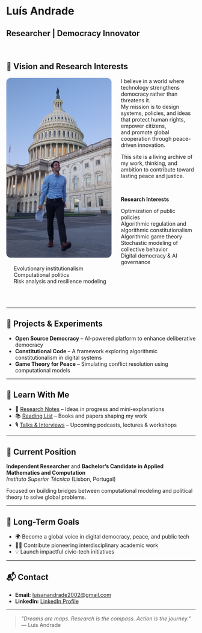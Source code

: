 # Luís Andrade
 
## Researcher | Democracy Innovator 

<br>

## 🌟 Vision and Research Interests 

<img src="20240908_063407 (3).jpg" alt="Luís Andrade" width="280" align="left" style="margin-right: 25px; margin-bottom: 10px; border-radius: 12px;">

I believe in a world where technology strengthens democracy rather than threatens it.  
My mission is to design systems, policies, and ideas that protect human rights, empower citizens,  
and promote global cooperation through peace-driven innovation.


This site is a living archive of my work, thinking, and ambition to contribute toward lasting peace and justice.

<br>

**Research Interests**

<div style="margin-left: 20px;">

 Optimization of public policies  
 Algorithmic regulation and algorithmic constitutionalism  
 Algorithmic game theory  
 Stochastic modeling of collective behavior  
 Digital democracy & AI governance  
 Evolutionary institutionalism  
 Computational politics  
 Risk analysis and resilience modeling

</div>


<br><br>

---

## 🚀 Projects & Experiments

- **Open Source Democracy** – AI-powered platform to enhance deliberative democracy  
- **Constitutional Code** – A framework exploring algorithmic constitutionalism in digital systems  
- **Game Theory for Peace** – Simulating conflict resolution using computational models  

---

## 📘 Learn With Me

- 🧠 [Research Notes](#) – Ideas in progress and mini-explanations  
- 📚 [Reading List](#) – Books and papers shaping my work  
- 🎙️ [Talks & Interviews](#) – Upcoming podcasts, lectures & workshops  

---

## 🧭 Current Position

**Independent Researcher** and **Bachelor’s Candidate in Applied Mathematics and Computation**  
*Instituto Superior Técnico* (Lisbon, Portugal)

Focused on building bridges between computational modeling and political theory to solve global problems.

---

## 🧠 Long-Term Goals

- 🌍 Become a global voice in digital democracy, peace, and public tech  
- 🧑‍🏫 Contribute pioneering interdisciplinary academic work  
- 💡 Launch impactful civic-tech initiatives  

---

## 📬 Contact

- **Email:** [luisanandrade2002@gmail.com](mailto:luisanandrade2002@gmail.com)  
- **LinkedIn:** [LinkedIn Profile](https://www.linkedin.com/in/lu%C3%ADs-ant%C3%B3nio-andrade-215238236/)

---

> *"Dreams are maps. Research is the compass. Action is the journey."*  
> — Luís Andrade

